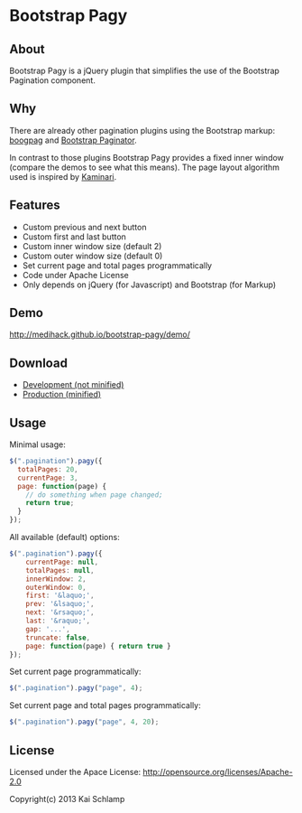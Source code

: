 # Bootstrap Pagy

## About

Bootstrap Pagy is a jQuery plugin that simplifies the use of the Bootstrap Pagination component.

## Why

There are already other pagination plugins using the Bootstrap markup: [boogpag](http://botmonster.com/jquery-bootpag) and [Bootstrap Paginator](http://bootstrappaginator.org/).

In contrast to those plugins Bootstrap Pagy provides a fixed inner window (compare the demos to see what this means). The page layout algorithm used is inspired by [Kaminari](https://github.com/amatsuda/kaminari).

## Features

* Custom previous and next button
* Custom first and last button
* Custom inner window size (default 2)
* Custom outer window size (default 0)
* Set current page and total pages programmatically
* Code under Apache License
* Only depends on jQuery (for Javascript) and Bootstrap (for Markup)

## Demo

http://medihack.github.io/bootstrap-pagy/demo/

## Download

* [Development (not minified)](https://raw.github.com/medihack/bootstrap-pagy/master/src/bootstrap-pagy.js)
* [Production (minified)](https://raw.github.com/medihack/bootstrap-pagy/master/src/bootstrap-pagy.min.js)

## Usage

Minimal usage:
```js
$(".pagination").pagy({
  totalPages: 20,
  currentPage: 3,
  page: function(page) {
    // do something when page changed;
    return true;
  }
});
```

All available (default) options:
```js
$(".pagination").pagy({
    currentPage: null,
    totalPages: null,
    innerWindow: 2,
    outerWindow: 0,
    first: '&laquo;',
    prev: '&lsaquo;',
    next: '&rsaquo;',
    last: '&raquo;',
    gap: '...',
    truncate: false,
    page: function(page) { return true }
});
```

Set current page programmatically:
```js
$(".pagination").pagy("page", 4);
```

Set current page and total pages programmatically:
```js
$(".pagination").pagy("page", 4, 20);
```

## License

Licensed under the Apace License:
http://opensource.org/licenses/Apache-2.0

Copyright(c) 2013 Kai Schlamp
